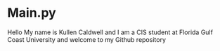 # Main.py
Hello My name is Kullen Caldwell and I am a CIS student at Florida Gulf Coast University and welcome to my Github repository
